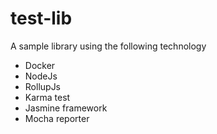 # test-lib

A sample library using the following technology

* Docker
* NodeJs
* RollupJs
* Karma test
* Jasmine framework
* Mocha reporter
